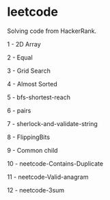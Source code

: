 # leetcode
Solving code from HackerRank.

1 - 2D Array

2 - Equal

3 - Grid Search

4 - Almost Sorted

5 - bfs-shortest-reach

6 - pairs

7 - sherlock-and-validate-string

8 - FlippingBits

9 - Common child

10 - neetcode-Contains-Duplicate

11 - neetcode-Valid-anagram

12 - neetcode-3sum
